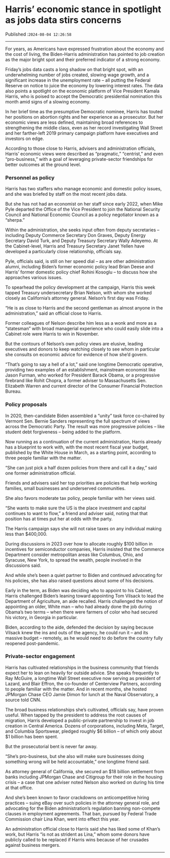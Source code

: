 # Harris’ economic stance in spotlight as jobs data stirs concerns

Published :`2024-08-04 12:26:58`

---

For years, as Americans have expressed frustration about the economy and the cost of living, the Biden-Harris administration has pointed to job creation as the major bright spot and their preferred indicator of a strong economy.

Friday’s jobs data casts a long shadow on that bright spot, with an underwhelming number of jobs created, slowing wage growth, and a significant increase in the unemployment rate – all putting the Federal Reserve on notice to juice the economy by lowering interest rates. The data also points a spotlight on the economic platform of Vice President Kamala Harris, who is poised to accept the Democratic presidential nomination this month amid signs of a slowing economy.

In her brief time as the presumptive Democratic nominee, Harris has touted her positions on abortion rights and her experience as a prosecutor. But her economic views are less defined, maintaining broad references to strengthening the middle class, even as her record investigating Wall Street and her farther-left 2019 primary campaign platform have executives and investors on edge.

According to those close to Harris, advisers and administration officials, Harris’ economic views were described as “pragmatic,” “centrist,” and even “pro-business,” with a goal of leveraging private-sector friendships for better outcomes at the ground level.

### Personnel as policy

Harris has two staffers who manage economic and domestic policy issues, and she was briefed by staff on the most recent jobs data.

But she has not had an economist on her staff since early 2022, when Mike Pyle departed the Office of the Vice President to join the National Security Council and National Economic Council as a policy negotiator known as a “sherpa.”

Within the administration, she seeks input often from deputy secretaries – including Deputy Commerce Secretary Don Graves, Deputy Energy Secretary David Turk, and Deputy Treasury Secretary Wally Adeyemo. At the Cabinet-level, Harris and Treasury Secretary Janet Yellen have developed a particularly close relationship, officials say.

Pyle, officials said, is still on her speed dial – as are other administration alumni, including Biden’s former economic policy lead Brian Deese and Harris’ former domestic policy chief Rohini Kosoglu – to discuss how she approaches various issues.

To spearhead the policy development at the campaign, Harris this week tapped Treasury undersecretary Brian Nelson, with whom she worked closely as California’s attorney general. Nelson’s first day was Friday.

“He is as close to Harris and the second gentleman as almost anyone in the administration,” said an official close to Harris.

Former colleagues of Nelson describe him less as a wonk and more as a “statesman” with broad managerial experience who could easily slide into a Cabinet role were Harris to win in November.

But the contours of Nelson’s own policy views are elusive, leading executives and donors to keep watching closely to see whom in particular she consults on economic advice for evidence of how she’d govern.

“That’s going to say a hell of a lot,” said one longtime Democratic operative, providing two examples of an establishment, mainstream economist like Jason Furman, who worked for President Barack Obama, or a progressive firebrand like Rohit Chopra, a former adviser to Massachusetts Sen. Elizabeth Warren and current director of the Consumer Financial Protection Bureau.

### Policy proposals

In 2020, then-candidate Biden assembled a “unity” task force co-chaired by Vermont Sen. Bernie Sanders representing the full spectrum of views across the Democratic Party. The result was more progressive policies – like student debt forgiveness – being added to the platform.

Now running as a continuation of the current administration, Harris already has a blueprint to work with, with the most recent fiscal year budget, published by the White House in March, as a starting point, according to three people familiar with the matter.

“She can just pick a half dozen policies from there and call it a day,” said one former administration official.

Friends and advisers said her top priorities are policies that help working families, small businesses and underserved communities.

She also favors moderate tax policy, people familiar with her views said.

“She wants to make sure the US is the place investment and capital continues to want to flow,” a friend and adviser said, noting that that position has at times put her at odds with the party.

The Harris campaign says she will not raise taxes on any individual making less than $400,000.

During discussions in 2023 over how to allocate roughly $100 billion in incentives for semiconductor companies, Harris insisted that the Commerce Department consider metropolitan areas like Columbus, Ohio, and Syracuse, New York, to spread the wealth, people involved in the discussions said.

And while she’s been a quiet partner to Biden and continued advocating for his policies, she has also raised questions about some of his decisions.

Early in the term, as Biden was deciding who to appoint to his Cabinet, Harris challenged Biden’s leaning toward appointing Tom Vilsack to lead the Department of Agriculture, an aide recalled. Harris challenged the notion of appointing an older, White man – who had already done the job during Obama’s two terms – when there were farmers of color who had secured his victory, in Georgia in particular.

Biden, according to the aide, defended the decision by saying because Vilsack knew the ins and outs of the agency, he could run it – and its massive budget – remotely, as he would need to do before the country fully reopened post-pandemic.

### Private-sector engagement

Harris has cultivated relationships in the business community that friends expect her to lean on heavily for outside advice. She speaks frequently to Ray McGuire, a longtime Wall Street executive now serving as president of Lazard, and Blair Effron, the co-founder of Centerview Partners, according to people familiar with the matter. And in recent months, she hosted JPMorgan Chase CEO Jamie Dimon for lunch at the Naval Observatory, a source told CNN.

The broad business relationships she’s cultivated, officials say, have proven useful. When tapped by the president to address the root causes of migration, Harris developed a public-private partnership to invest in job creation in Central America. Dozens of corporations, including Meta, Target, and Columbia Sportswear, pledged roughly $6 billion – of which only about $1 billion has been spent.

But the prosecutorial bent is never far away.

“She’s pro-business, but she also will make sure businesses doing something wrong will be held accountable,” one longtime friend said.

As attorney general of California, she secured an $18 billion settlement from banks including JPMorgan Chase and Citigroup for their role in the housing crisis – a case that one adviser noted Nelson also worked on during his time at that office.

And she’s been known to favor crackdowns on anticompetitive hiring practices – suing eBay over such policies in the attorney general role, and advocating for the Biden administration’s regulation banning non-compete clauses in employment agreements. That ban, pursued by Federal Trade Commission chair Lina Khan, went into effect this year.

An administration official close to Harris said she has liked some of Khan’s work, but Harris “is not as strident as Lina,” whom some donors have publicly called to be replaced if Harris wins because of her crusades against business mergers.

---

